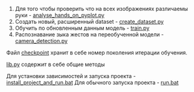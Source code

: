 1) Для того чтобы проверить что на всех изображениях различаемы руки - [analyse_hands_on_pyplot.py](analyse_hands_on_pyplot.py)
2) Создать новый, расширенный dataset - [create_dataset.py](create_dataset.py)
3) Обучить по обновленным данным модель - [train.py](train.py)
4) Распознавание зыка жестов на переобученной модели - [camera_detection.py](camera_detection.py)

Файл [checkpoint](checkpoint) хранит в себе номер поколения итерации обучения.

[lib.py](lib.py) содержит в себе общие методы

Для установки зависимостей и запуска проекта - [install_project_and_run.bat](install_project_and_run.bat)
Для обычного запуска проекта - [run.bat](run.bat)